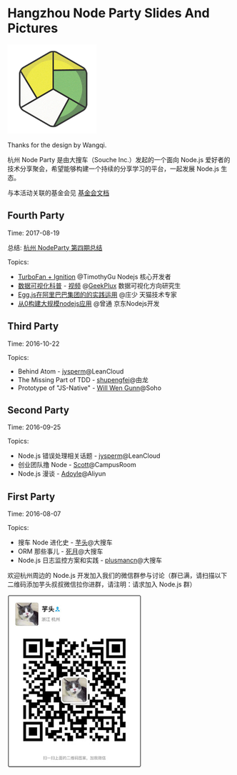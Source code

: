 # Hangzhou Node Party Slides And Pictures

![](./logo.png)

Thanks for the design by Wangqi. 

杭州 Node Party 是由大搜车（Souche Inc.）发起的一个面向 Node.js 爱好者的技术分享聚会，希望能够构建一个持续的分享学习的平台，一起发展 Node.js 生态。

与本活动关联的基金会见 [基金会文档](https://github.com/Hangzhou-Node-Party/JS-OpenSource-Foundation)

## Fourth Party

Time: 2017-08-19

总结: [杭州 NodeParty 第四期总结](./2017-08-19/README.md)

Topics:

* [TurboFan + Ignition](./2017-08-19/TurboFan+Ignition.pdf)  @TimothyGu Nodejs 核心开发者
* [数据可视化科普](./2017-08-19/visualization_node_party.pdf) - [视频](https://www.bilibili.com/video/av13568635/) @[GeekPlux](https://github.com/geekplux) 数据可视化方向研究生
* [Egg.js在阿里巴巴集团的的实践运用](./2017-08-19/Egg.js在阿里巴巴集团的的实践运用.pdf) @庄少 天猫技术专家
* [从0构建大规模nodejs应用](./2017-08-19/从0构建大规模nodejs应用.pdf) @曾通 京东Nodejs开发

## Third Party

Time: 2016-10-22

Topics:

* Behind Atom - [jysperm](https://github.com/jysperm)@LeanCloud
* The Missing Part of TDD - [shupengfei](https://github.com/stormslowly/)@由龙
* Prototype of "JS-Native" - [Will Wen Gunn](https://github.com/iwillwen)@Soho

## Second Party

Time: 2016-09-25

Topics:

* Node.js 错误处理相关话题 - [jysperm](https://github.com/jysperm)@LeanCloud
* 创业团队撸 Node - [Scott](https://github.com/huanglong)@CampusRoom
* Node.js 漫谈 - [Adoyle](https://github.com/adoyle-h)@Aliyun

## First Party

Time: 2016-08-07

Topics:

* 搜车 Node 进化史 - [芋头](https://github.com/xinyu198736)@大搜车
* ORM 那些事儿 - [死月](https://github.com/XadillaX)@大搜车
* Node.js 日志监控方案和实践 - [plusmancn](https://github.com/plusmancn)@大搜车

欢迎杭州周边的 Node.js 开发加入我们的微信群参与讨论（群已满，请扫描以下二维码添加芋头叔叔微信拉你进群，请注明：请求加入 Node.js 群）

![](./qrcode.jpg)
